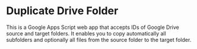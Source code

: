 # Duplicate Drive Folder

This is a Google Apps Script web app that accepts IDs of Google Drive source and target folders. It enables you to copy automatically
all subfolders and optionally all files from the source folder to the target folder.
